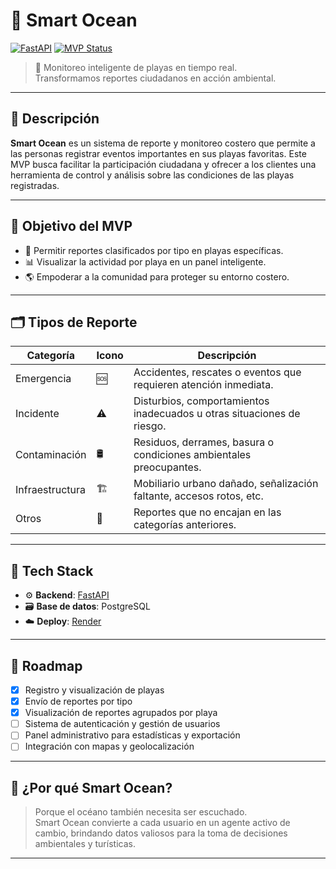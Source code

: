 # 🌊 Smart Ocean

[![FastAPI](https://img.shields.io/badge/Framework-FastAPI-009688?logo=fastapi)](https://fastapi.tiangolo.com/)
[![MVP Status](https://img.shields.io/badge/status-MVP-blue)]()
<!--[![License](https://img.shields.io/badge/license-MIT-green.svg)]() -->

> 🐚 Monitoreo inteligente de playas en tiempo real.  
> Transformamos reportes ciudadanos en acción ambiental.

---

## 📌 Descripción

**Smart Ocean** es un sistema de reporte y monitoreo costero que permite a las personas registrar eventos importantes en sus playas favoritas. Este MVP busca facilitar la participación ciudadana y ofrecer a los clientes una herramienta de control y análisis sobre las condiciones de las playas registradas.

---

## 🎯 Objetivo del MVP

- 📝 Permitir reportes clasificados por tipo en playas específicas.
- 📊 Visualizar la actividad por playa en un panel inteligente.
- 🌎 Empoderar a la comunidad para proteger su entorno costero.

---

## 🗂️ Tipos de Reporte

| Categoría         | Icono | Descripción                                                                 |
|-------------------|-------|-----------------------------------------------------------------------------|
| Emergencia        | 🆘    | Accidentes, rescates o eventos que requieren atención inmediata.           |
| Incidente         | ⚠️    | Disturbios, comportamientos inadecuados u otras situaciones de riesgo.     |
| Contaminación     | 🛢️    | Residuos, derrames, basura o condiciones ambientales preocupantes.         |
| Infraestructura   | 🏗️    | Mobiliario urbano dañado, señalización faltante, accesos rotos, etc.       |
| Otros             | 📌    | Reportes que no encajan en las categorías anteriores.                       |

---

## 🧱 Tech Stack

- ⚙️ **Backend**: [FastAPI](https://fastapi.tiangolo.com/)
- 🗃️ **Base de datos**: PostgreSQL
- ☁️ **Deploy**: [Render](https://render.com/)


---

## 🧭 Roadmap

- [x] Registro y visualización de playas
- [x] Envío de reportes por tipo
- [x] Visualización de reportes agrupados por playa
- [ ] Sistema de autenticación y gestión de usuarios
- [ ] Panel administrativo para estadísticas y exportación
- [ ] Integración con mapas y geolocalización

---

## 🧠 ¿Por qué Smart Ocean?

> Porque el océano también necesita ser escuchado.  
Smart Ocean convierte a cada usuario en un agente activo de cambio, brindando datos valiosos para la toma de decisiones ambientales y turísticas.

---

<!--
## 🤝 Contribuciones

Este proyecto se encuentra en fase MVP. Las sugerencias, pull requests o ideas son bienvenidas para su mejora continua.

```bash
# Clona el repositorio
git clone https://github.com/tu-usuario/smart-ocean.git
cd smart-ocean

# Crea un entorno virtual e instala dependencias
python -m venv venv
source venv/bin/activate
pip install -r requirements.txt
-->
